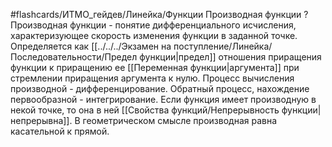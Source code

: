 #flashcards/ИТМО_гейдев/Линейка/Функции
Производная функции
?
Производная функции - понятие дифференциального исчисления, характеризующее скорость изменения функции в заданной точке.
Определяется как [[../../../Экзамен на поступление/Линейка/Последовательности/Предел функции|предел]] отношения приращения функции к приращению ее [[Переменная функции|аргумента]] при стремлении приращения аргумента к нулю.
Процесс вычисления производной - дифференцирование.
Обратный процесс, нахождение первообразной - интегрирование.
Если функция имеет производную в некой точке, то она в ней [[Свойства функций/Непрерывность функции|непрерывна]].
В геометрическом смысле производная равна касательной к прямой.
